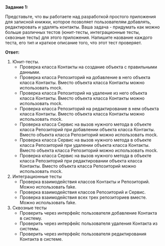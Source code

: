 **Задание 1:**

Представьте, что вы работаете над разработкой простого приложения для записной книжки, которое позволяет пользователям добавлять, редактировать и удалять контакты.
Ваша задача - придумать как можно больше различных тестов (юнит-тесты, интеграционные тесты, сквозные тесты) для этого приложения. Напишите название каждого теста, его тип и краткое описание того, что этот тест проверяет.

**Ответ:**

1. Юнит-тесты.
   * Проверка класса Контакты на создание объекта с правильными данными.
   * Проверка класса Репозиторий на добавление в него объекта класса Контакты. Вместо объекта класса Контакты можно
   использовать mock.
   * Проверка класса Репозиторий на удаление из него объекта класса Контакты. Вместо объекта класса Контакты можно
   использовать mock.
   * Проверка класса Репозиторий на редактирование в нем объекта класса Контакты. Вместо объекта класса Контакты можно
   использовать mock.
   * Проверка класса Сервис на вызов нужного метода в объекте класса Репозиторий при добавлении объекта класса Контакты.
   Вместо объекта класса Репозиторий можно использовать mock.
   * Проверка класса Сервис на вызов нужного метода в объекте класса Репозиторий при удалении объекта класса Контакты.
   Вместо объекта класса Репозиторий можно использовать mock.
   * Проверка класса Сервис на вызов нужного метода в объекте класса Репозиторий при редактировании объекта класса
   Контакты. Вместо объекта класса Репозиторий можно использовать mock.
2. Интеграционные тесты
   * Проверка взаимодействия классов Контакты и Репозиторий. Можно использовать fake.
   * Проверка взаимодействия классов Репозиторий и Сервис.
   * Проверка взаимодействия всех трех репозиториев вместе. Можно использовать fake.
3. Сквозные тесты
   * Проверить через интерфейс пользователя добавление Контакта в систему.
   * Проверить через интерфейс пользователя удаления Контакта из системы.
   * Проверить через интерфейс пользователя редактирования Контакта в системе.